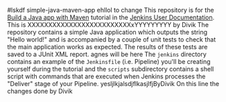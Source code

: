 #lskdf simple-java-maven-app
ehllol to change
This repository is for the
[Build a Java app with Maven](https://jenkins.io/doc/tutorials/build-a-java-app-with-maven/)
tutorial in the [Jenkins User Documentation](https://jenkins.io/doc/).
This is XXXXXXXXXXXXXXXXXXXXXXXXXxYYYYYYYYY by Divik
The repository contains a simple Java application which outputs the string
"Hello world!" and is accompanied by a couple of unit tests to check that the
main application works as expected. The results of these tests are saved to a
JUnit XML report.
agnes will be here
The `jenkins` directory contains an example of the `Jenkinsfile` (i.e. Pipeline)
you'll be creating yourself during the tutorial and the `scripts` subdirectory
contains a shell script with commands that are executed when Jenkins processes
the "Deliver" stage of your Pipeline.
yesljlkjalsdjflkasjlfjByDivik
On this line the changes done by Divik
